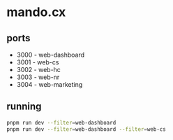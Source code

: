 # mando.cx

## ports

- 3000 - web-dashboard
- 3001 - web-cs
- 3002 - web-hc
- 3003 - web-nr
- 3004 - web-marketing

## running

```bash
pnpm run dev --filter=web-dashboard
pnpm run dev --filter=web-dashboard --filter=web-cs
```
